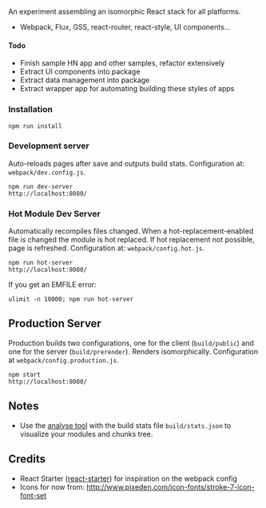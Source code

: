 An experiment assembling an isomorphic React stack for all platforms.

- Webpack, Flux, GSS, react-router, react-style, UI components...

#### Todo

- Finish sample HN app and other samples, refactor extensively
- Extract UI components into package
- Extract data management into package
- Extract wrapper app for automating building these styles of apps

### Installation

``` text
npm run install
```

### Development server

Auto-reloads pages after save and outputs build stats.
Configuration at: `webpack/dev.config.js`.

``` text
npm run dev-server
http://localhost:8080/
```


### Hot Module Dev Server

Automatically recompiles files changed. When a hot-replacement-enabled file
is changed the module is hot replaced. If hot replacement not possible, page is refreshed.
Configuration at: `webpack/config.hot.js`.

``` text
npm run hot-server
http://localhost:8080/
```

If you get an EMFILE error:

    ulimit -n 10000; npm run hot-server


## Production Server

Production builds two configurations, one for the client (`build/public`) and one for the server (`build/prerender`).
Renders isomorphically. Configuration at `webpack/config.production.js`.

``` text
npm start
http://localhost:8080/
```

## Notes

- Use the [analyse tool](http://webpack.github.io/analyse/) with the build stats file
`build/stats.json` to visualize your modules and chunks tree.

## Credits

- React Starter ([react-starter](https://github.com/webpack/react-starter)) for inspiration on the webpack config
- Icons for now from: http://www.pixeden.com/icon-fonts/stroke-7-icon-font-set